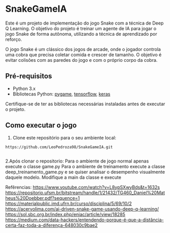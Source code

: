 # SnakeGameIA


Este é um projeto de implementação do jogo Snake com a técnica de Deep Q Learning. O objetivo do projeto é treinar um agente de IA para jogar o jogo Snake de forma autônoma, utilizando a técnica de aprendizado por reforço.

O jogo Snake é um clássico dos jogos de arcade, onde o jogador controla uma cobra que precisa coletar comida e crescer de tamanho. O objetivo é evitar colisões com as paredes do jogo e com o próprio corpo da cobra.

## Pré-requisitos

- Python 3.x
- Bibliotecas Python: [pygame](https://www.pygame.org/), [tensorflow](https://www.tensorflow.org/), [keras](https://keras.io/)

Certifique-se de ter as bibliotecas necessárias instaladas antes de executar o projeto.

## Como executar o jogo

1. Clone este repositório para o seu ambiente local:

```shell
https://github.com/LeoPedroza98/SnakeGameIA.git


```
2.Após clonar o repositorio:
Para o ambiente de jogo normal apenas execute o classe game.py
Para o ambiente de treinamento execute a classe deep_treinamento_game.py e se quiser analisar o desempenho visualmente daquele modelo.
Modifique a main da classe e execute

Refêrencias:
https://www.youtube.com/watch?v=L8ypSXwyBds&t=1632s
https://repositorio.ufsm.br/bitstream/handle/1/21432/TG460_Daniel%20Matheus%20Doebber.pdf?sequence=1
https://materialpublic.imd.ufrn.br/curso/disciplina/5/69/10/2
https://acervolima.com/ai-driven-snake-game-usando-deep-q-learning/
https://sol.sbc.org.br/index.php/eniac/article/view/18285
https://medium.com/data-hackers/entendendo-porque-é-que-a-distância-certa-faz-toda-a-diferença-648030c9bae2
